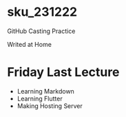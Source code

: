 # sku_231222

GitHub Casting Practice

Writed at Home

# Friday Last Lecture

* Learning Markdown
* Learning Flutter 
* Making Hosting Server